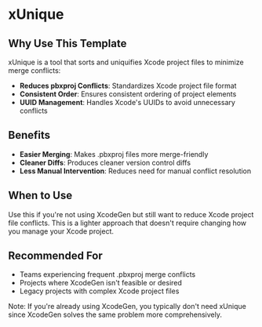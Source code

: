 # xUnique

## Why Use This Template

xUnique is a tool that sorts and uniquifies Xcode project files to minimize merge conflicts:

- **Reduces pbxproj Conflicts**: Standardizes Xcode project file format
- **Consistent Order**: Ensures consistent ordering of project elements
- **UUID Management**: Handles Xcode's UUIDs to avoid unnecessary conflicts

## Benefits

- **Easier Merging**: Makes .pbxproj files more merge-friendly
- **Cleaner Diffs**: Produces cleaner version control diffs
- **Less Manual Intervention**: Reduces need for manual conflict resolution

## When to Use

Use this if you're not using XcodeGen but still want to reduce Xcode project file conflicts. This is a lighter approach that doesn't require changing how you manage your Xcode project.

## Recommended For

- Teams experiencing frequent .pbxproj merge conflicts
- Projects where XcodeGen isn't feasible or desired
- Legacy projects with complex Xcode project files

Note: If you're already using XcodeGen, you typically don't need xUnique since XcodeGen solves the same problem more comprehensively.
